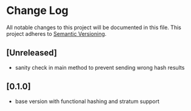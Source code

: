 # Change Log
All notable changes to this project will be documented in this file.
This project adheres to [Semantic Versioning](http://semver.org/).

## [Unreleased]
- sanity check in main method to prevent sending wrong hash results

## [0.1.0]
- base version with functional hashing and stratum support
